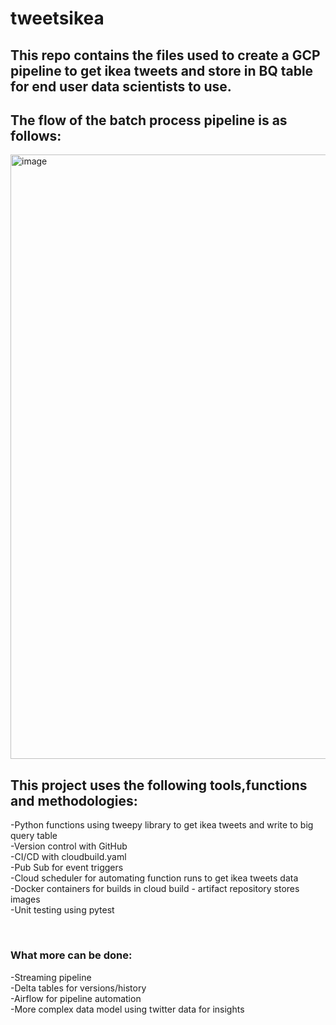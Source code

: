 # tweetsikea<br>
<h2>This repo contains the files used to create a GCP pipeline to get ikea tweets and store in BQ table for end user data scientists to use.</h2>
<h2>The flow of the batch process pipeline is as follows:</h2>
<img width="967" alt="image" src="https://user-images.githubusercontent.com/50378431/166337664-3f5a031e-d2b8-40a6-b1d9-a2112504f04b.png"><br>
<p><h2>This project uses the following tools,functions and methodologies:</h2>
  -Python functions using tweepy library to get ikea tweets and write to big query table<br>
  -Version control with GitHub<br>
  -CI/CD with cloudbuild.yaml<br>
  -Pub Sub for event triggers<br>
  -Cloud scheduler for automating function runs to get ikea tweets data<br>
  -Docker containers for builds in cloud build - artifact repository stores images<br>
  -Unit testing using pytest<br>
  </p><br>
  <h3>What more can be done:</h3>
  -Streaming pipeline<br>
  -Delta tables for versions/history<br>
  -Airflow for pipeline automation<br>
  -More complex data model using twitter data for insights
